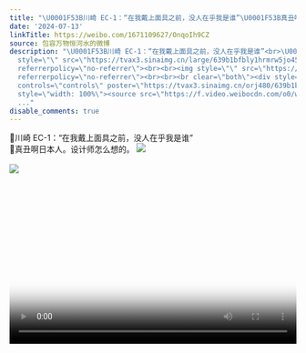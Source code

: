 ```yaml
---
title: "\U0001F53B川崎 EC-1：“在我戴上面具之前，没人在乎我是谁”\U0001F53B真丑啊日本人。设计师怎么想的。 [图片][图片]"
date: '2024-07-13'
linkTitle: https://weibo.com/1671109627/OnqoIh9CZ
source: 包容万物恒河水的微博
description: "\U0001F53B川崎 EC-1：“在我戴上面具之前，没人在乎我是谁”<br>\U0001F53B真丑啊日本人。设计师怎么想的。 <img
  style=\"\" src=\"https://tvax3.sinaimg.cn/large/639b1bfbly1hrmrw5jo45j214g0qzarl.jpg\"
  referrerpolicy=\"no-referrer\"><br><br><img style=\"\" src=\"https://tvax2.sinaimg.cn/large/639b1bfbly1hrmv4o5j99j20zk0k0jr9.jpg\"
  referrerpolicy=\"no-referrer\"><br><br><br clear=\"both\"><div style=\"clear: both\"></div><video
  controls=\"controls\" poster=\"https://tvax3.sinaimg.cn/orj480/639b1bfbly1hrmv4n8upij20zk0k03zp.jpg\"
  style=\"width: 100%\"><source src=\"https://f.video.weibocdn.com/o0/wi7kapXTlx08goTWbpUI01041203e6Di0E020.mp4?label=mp4_720p&amp
  ..."
disable_comments: true
---
```

🔻川崎 EC-1：“在我戴上面具之前，没人在乎我是谁”<br>🔻真丑啊日本人。设计师怎么想的。 <img style="" src="https://tvax3.sinaimg.cn/large/639b1bfbly1hrmrw5jo45j214g0qzarl.jpg" referrerpolicy="no-referrer"><br><br><img style="" src="https://tvax2.sinaimg.cn/large/639b1bfbly1hrmv4o5j99j20zk0k0jr9.jpg" referrerpolicy="no-referrer"><br><br><br clear="both"><div style="clear: both"></div><video controls="controls" poster="https://tvax3.sinaimg.cn/orj480/639b1bfbly1hrmv4n8upij20zk0k03zp.jpg" style="width: 100%"><source src="https://f.video.weibocdn.com/o0/wi7kapXTlx08goTWbpUI01041203e6Di0E020.mp4?label=mp4_720p&amp ...